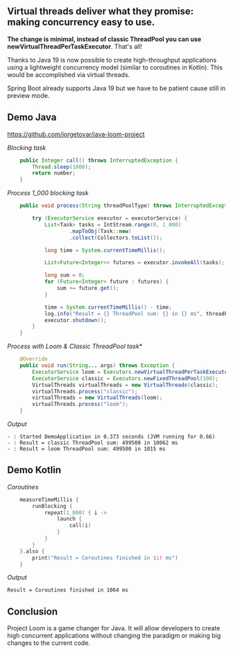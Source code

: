 ## Virtual threads deliver what they promise: making concurrency easy to use. 


**The change is minimal, instead of classic ThreadPool you can use newVirtualThreadPerTaskExecutor**. That's all!


Thanks to Java 19 is now possible to create high-throughput applications using a lightweight concurrency model (similar to coroutines in Kotlin). This would be accomplished via virtual threads.


Spring Boot already supports Java 19 but we have to be patient cause still in preview mode. 

## Demo Java

https://github.com/jorgetovar/java-loom-project

*Blocking task*
```java
    public Integer call() throws InterruptedException {
        Thread.sleep(1000);
        return number;
    }
```
*Process 1_000 blocking task*

```java
    public void process(String threadPoolType) throws InterruptedException, ExecutionException {

        try (ExecutorService executor = executorService) {
            List<Task> tasks = IntStream.range(0, 1_000)
                    .mapToObj(Task::new)
                    .collect(Collectors.toList());

            long time = System.currentTimeMillis();

            List<Future<Integer>> futures = executor.invokeAll(tasks);

            long sum = 0;
            for (Future<Integer> future : futures) {
                sum += future.get();
            }

            time = System.currentTimeMillis() - time;
            log.info("Result = {} ThreadPool sum: {} in {} ms", threadPoolType, sum, time);
            executor.shutdown();
        }
    }
```

*Process with Loom & Classic ThreadPool task**

```java
    @Override
    public void run(String... args) throws Exception {
        ExecutorService loom = Executors.newVirtualThreadPerTaskExecutor();
        ExecutorService classic = Executors.newFixedThreadPool(100);
        VirtualThreads virtualThreads = new VirtualThreads(classic);
        virtualThreads.process("classic");
        virtualThreads = new VirtualThreads(loom);
        virtualThreads.process("loom");
    }
```
*Output*
```shell
- : Started DemoApplication in 0.373 seconds (JVM running for 0.66)
- : Result = classic ThreadPool sum: 499500 in 10062 ms
- : Result = loom ThreadPool sum: 499500 in 1015 ms
```

## Demo Kotlin

*Coroutines*
```kotlin
    measureTimeMillis {
        runBlocking {
            repeat(1_000) { i ->
                launch {
                    call(i)
                }
            }
        }
    }.also {
        print("Result = Coroutines finished in $it ms")
    }

```
*Output*
```shell
Result = Coroutines finished in 1064 ms
```
## Conclusion

Project Loom is a game changer for Java. It will allow developers to create high concurrent applications without changing the paradigm or making big changes to the current code. 

